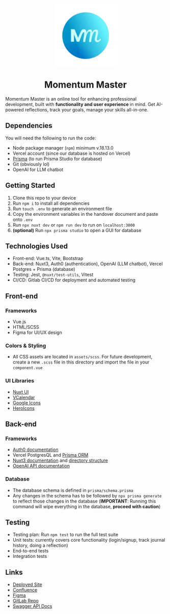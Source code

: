 <div align="center">
  <img src="./public/mmlogo-resized.png" align="center">
  <h1>Momentum Master</h1>
</div>

Momentum Master is an online tool for enhancing professional development, built with **functionality and user experience** in mind. Get AI-powered reflections, track your goals, manage your skills all-in-one.

## Dependencies
You will need the following to run the code:
- Node package manager (`npm`) minimum v.18.13.0
- Vercel account (since our database is hosted on Vercel)
- [Prisma](https://www.prisma.io/docs) (to run Prisma Studio for database)
- Git (obviously lol)
- OpenAI for LLM chatbot

## Getting Started
1. Clone this repo to your device
2. Run `npm i` to install all dependencies
3. Run `touch .env` to generate an environment file
4. Copy the environment variables in the handover document and paste onto `.env`
5. Run `npx nuxt dev` or `npm run dev` to run on `localhost:3000`
6. **(optional)** Run `npx prisma studio` to open a GUI for database

## Technologies Used
- Front-end: Vue.ts, Vite, Bootstrap
- Back-end: Nuxt3, Auth0 (authentication), OpenAI (LLM chatbot), Vercel Postgres + Prisma (database)
- Testing: Jest, `@nuxt/test-utils`, Vitest
- CI/CD: Gitlab CI/CD for deployment and automated testing

## Front-end
### Frameworks
- Vue.js
- HTML/SCSS
- Figma for UI/UX design
### Colors & Styling
- All CSS assets are located in `assets/scss`. For future development, create a new `.scss` file in this directory and import the file in your `component.vue`
### UI Libraries
- [Nuxt UI](https://ui.nuxt.com/)
- [VCalendar](https://vcalendar.io/)
- [Google Icons](https://fonts.google.com/icons)
- [HeroIcons](https://heroicons.com/)

## Back-end
### Frameworks
- [Auth0 documentation](https://auth0.com/docs)
- Vercel PostgresQL and [Prisma ORM](https://www.prisma.io/docs)
- [Nuxt3 documentation](https://nuxt.com/docs/) and [directory structure](https://nuxt.com/docs/guide/directory-structure/app)
- [OpenAI API documentation](https://platform.openai.com/docs/api-reference/introduction)
### Database
- The database schema is defined in `prisma/schema.prisma`
- Any changes in the schema has to be followed by `npx prisma generate` to reflect those changes in the database (**IMPORTANT**: Running this command will wipe everything in the database, **proceed with caution**)

## Testing
- Testing plan: Run `npm test` to run the full test suite
- Unit tests: currently covers core functionality (login/signup, track journal history, doing a reflection)
- End-to-end tests
- Integration tests

## Links
- [Deployed Site](https://momentum-master-no-moss-git-de-4810e3-daniels-projects-44b73513.vercel.app/)
- [Confluence](https://no-moss-group-6.atlassian.net/wiki/spaces/SD/overview)
- [Figma](https://www.figma.com/design/L1rIo3iazou9FjrDB5z49U/No-moss-Momentum-Master?node-id=94-732&node-type=FRAME&t=4nPZvqUS2wPeS8Ek-0)
- [GitLab Repo](https://gitlab.com/duongdh5/momentum-master)
- [Swagger API Docs]()
